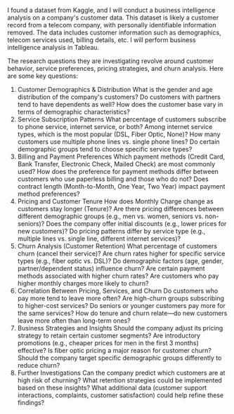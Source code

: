 I found a dataset from Kaggle, and I will conduct a business intelligence analysis on a company's customer data. This dataset is likely a customer record from a telecom company, with personally identifiable information removed. The data includes customer information such as demographics, telecom services used, billing details, etc. I will perform business intelligence analysis in Tableau.

The research questions they are investigating revolve around customer behavior, service preferences, pricing strategies, and churn analysis. Here are some key questions:

1. Customer Demographics & Distribution
What is the gender and age distribution of the company's customers?
Do customers with partners tend to have dependents as well?
How does the customer base vary in terms of demographic characteristics?
2. Service Subscription Patterns
What percentage of customers subscribe to phone service, internet service, or both?
Among internet service types, which is the most popular (DSL, Fiber Optic, None)?
How many customers use multiple phone lines vs. single phone lines?
Do certain demographic groups tend to choose specific service types?
3. Billing and Payment Preferences
Which payment methods (Credit Card, Bank Transfer, Electronic Check, Mailed Check) are most commonly used?
How does the preference for payment methods differ between customers who use paperless billing and those who do not?
Does contract length (Month-to-Month, One Year, Two Year) impact payment method preferences?
4. Pricing and Customer Tenure
How does Monthly Charge change as customers stay longer (Tenure)?
Are there pricing differences between different demographic groups (e.g., men vs. women, seniors vs. non-seniors)?
Does the company offer initial discounts (e.g., lower prices for new customers)?
Do pricing patterns differ by service type (e.g., multiple lines vs. single line, different internet services)?
5. Churn Analysis (Customer Retention)
What percentage of customers churn (cancel their service)?
Are churn rates higher for specific service types (e.g., fiber optic vs. DSL)?
Do demographic factors (age, gender, partner/dependent status) influence churn?
Are certain payment methods associated with higher churn rates?
Are customers who pay higher monthly charges more likely to churn?
6. Correlation Between Pricing, Services, and Churn
Do customers who pay more tend to leave more often?
Are high-churn groups subscribing to higher-cost services?
Do seniors or younger customers pay more for the same services?
How do tenure and churn relate—do new customers leave more often than long-term ones?
7. Business Strategies and Insights
Should the company adjust its pricing strategy to retain certain customer segments?
Are introductory promotions (e.g., cheaper prices for men in the first 3 months) effective?
Is fiber optic pricing a major reason for customer churn?
Should the company target specific demographic groups differently to reduce churn?
8. Further Investigations
Can the company predict which customers are at high risk of churning?
What retention strategies could be implemented based on these insights?
What additional data (customer support interactions, complaints, customer satisfaction) could help refine these findings?

